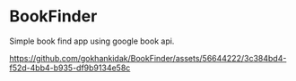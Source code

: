 # BookFinder
Simple book find app using google book api.

https://github.com/gokhankidak/BookFinder/assets/56644222/3c384bd4-f52d-4bb4-b935-df9b9134e58c

